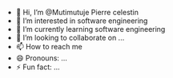 - 👋 Hi, I’m @Mutimutuje Pierre celestin 
- 👀 I’m interested in software engineering 
- 🌱 I’m currently learning software engineering 
- 💞️ I’m looking to collaborate on ...
- 📫 How to reach me 
- 😄 Pronouns: ...
- ⚡ Fun fact: ...

<!---
Mutimutuj/Mutimutuj is a ✨ special ✨ repository because its `README.md` (this file) appears on your GitHub profile.
You can click the Preview link to take a look at your changes.
--->
